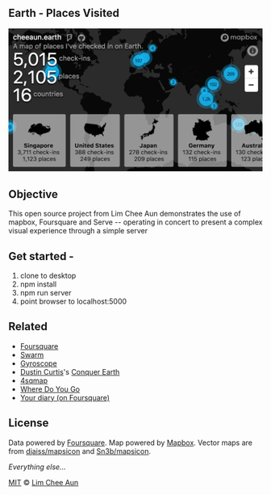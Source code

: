 

Earth - Places Visited
---

[![Screenshot](screenshot.png)](https://cheeaun.earth/)

Objective
---

This open source project from Lim Chee Aun demonstrates the use of mapbox, Foursquare and Serve -- operating in concert to present a complex visual experience through a simple server


Get started -
---

1. clone to desktop
2. npm install
3. npm run server
4. point browser to localhost:5000

Related
---

- [Foursquare](https://foursquare.com/)
- [Swarm](https://www.swarmapp.com/)
- [Gyroscope](https://gyrosco.pe/)
- [Dustin Curtis](https://github.com/dcurtis)'s [Conquer Earth](https://conquer.earth/)
- [4sqmap](http://www.4sqmap.com/)
- [Where Do You Go](http://www.wheredoyougo.net/)
- [Your diary (on Foursquare)](http://diary.look4square.com/)

License
---

Data powered by [Foursquare](https://foursquare.com/). Map powered by [Mapbox](https://www.mapbox.com/). Vector maps are from [djaiss/mapsicon](https://github.com/djaiss/mapsicon) and [Sn3b/mapsicon](https://github.com/Sn3b/mapsicon).

*Everything else...*

[MIT](https://cheeaun.mit-license.org/) © [Lim Chee Aun](http://cheeaun.com)
